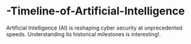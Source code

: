 # -Timeline-of-Artificial-Intelligence
Artificial Intelligence (AI) is reshaping cyber security at unprecedented speeds.  Understanding its historical milestones is interesting!.

